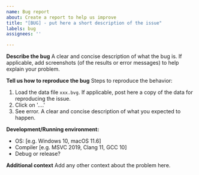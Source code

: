 ```yaml
---
name: Bug report
about: Create a report to help us improve
title: "[BUG] - put here a short description of the issue"
labels: bug
assignees: ''

---
```


**Describe the bug**
A clear and concise description of what the bug is.
If applicable, add screenshots (of the results or error messages) to help explain your problem.

**Tell us how to reproduce the bug**
Steps to reproduce the behavior:
1. Load the data file `xxx.bvg`. If applicable, post here a copy of the data for reproducing the issue.
2. Click on '....'
3. See error. A clear and concise description of what you expected to happen.

**Development/Running environment:**
 - OS: [e.g. Windows 10, macOS 11.6]
 - Compiler [e.g. MSVC 2019, Clang 11, GCC 10]
 - Debug or release?

**Additional context**
Add any other context about the problem here.
